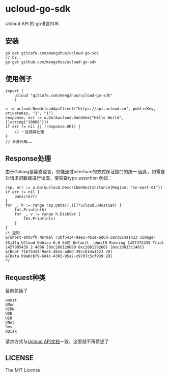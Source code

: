 # ucloud-go-sdk
Ucloud API 的 go语言SDK

## 安装
    go get gitcafe.com/mengzhuo/ucloud-go-sdk
    // Or..
    go get github.com/mengzhuo/ucloud-go-sdk

## 使用例子
    
    import (
        ucloud "gitcafe.com/mengzhuo/ucloud-go-sdk"
        )

    u := ucloud.NewUcloudApiClient("https://api.ucloud.cn", publicKey, privateKey, "1", "1")
    response, err := u.Do(&ucloud.SendSms{"Hello World", []string{"10086"}})
    if err != nil || !response.OK() {
        // 一些错误处理
    }
    // 业务代码……

## Response处理
由于Golang是静态语言，仅能通过interface的方式保证接口的统一
因此，如需要对请求的数据进行读取，便需要type assertion
例如：
    
    rsp, err := u.Do(&ucloud.DescribeUHostInstance{Region: "cn-east-01"})
    if err != nil {
        panic(err)
    }
    for _, h := range rsp.Data().([]*ucloud.UHostSet) {
        fmt.Println(h)
        for _, v := range h.DiskSet {
            fmt.Println(v)
        }
    }
    /* 返回
    &{uhost-ahdvfh Normal 71bf5434-9ae1-4b1e-ad6d-39cc814a1423 uimage-55j4fq UCloud Debian 6.0 64位 Default  uhost0 Running 1427473439 Trial 1427905439 2 4096 [0xc208129080 0xc208129260] [0xc20813c140]}
    &{Boot 71bf5434-9ae1-4b1e-ad6d-39cc814a1423 20}
    &{Data b9a0cb79-6d4c-4303-95a2-c97d7c5cf939 20}
    */

## Request种类
目前包括了

    UHost
    UMon
    UCDN
    UDB
    ULB
    UNet
    Sms
    UDisk

请求方式与[Ucloud API文档](http://docs.ucloud.cn/api/apilist.html)一致，这里就不再赘述了

## LICENSE
The MIT License
